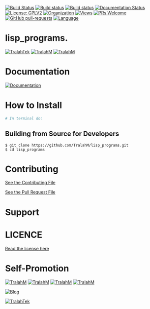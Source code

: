 
[![Build Status](https://travis-ci.com/TralahM/lisp_programs.svg?branch=master)](https://travis-ci.com/TralahM/lisp_programs)
[![Build status](https://ci.appveyor.com/api/projects/status/yvvmq5hyf7hj743a?svg=true)](https://ci.appveyor.com/project/TralahM/lisp_programs)
[![Build status](https://ci.appveyor.com/api/projects/status/yvvmq5hyf7hj743a/branch/master?svg=true)](https://ci.appveyor.com/project/TralahM/lisp_programs/branch/master)
[![Documentation Status](https://readthedocs.org/projects/lisp_programs/badge/?version=latest)](https://lisp_programs.readthedocs.io/en/latest/?badge=latest)
[![License: GPLV2](https://img.shields.io/badge/License-GPLV2-green.svg)](https://opensource.org/licenses/GPLV2)
[![Organization](https://img.shields.io/badge/Org-TralahTek-blue.svg)](https://github.com/TralahTek)
[![Views](http://hits.dwyl.io/TralahM/lisp_programs.svg)](http://dwyl.io/TralahM/lisp_programs)
[![PRs Welcome](https://img.shields.io/badge/PRs-Welcome-brightgreen.svg?style=flat-square)](https://github.com/TralahM/lisp_programs/pull/)
[![GitHub pull-requests](https://img.shields.io/badge/Issues-pr-red.svg?style=flat-square)](https://github.com/TralahM/lisp_programs/pull/)
[![Language](https://img.shields.io/badge/Language-lisp-111111.svg)](https://github.com/TralahM)

# lisp_programs.


[![TralahTek](https://img.shields.io/badge/Organization-TralahTek-black.svg?style=for-the-badge)](https://github.com/TralahTek)
[![TralahM](https://img.shields.io/badge/Engineer-TralahM-blue.svg?style=for-the-badge)](https://github.com/TralahM)
[![TralahM](https://img.shields.io/badge/Maintainer-TralahM-green.svg?style=for-the-badge)](https://github.com/TralahM)

# Documentation

[![Documentation](https://img.shields.io/badge/Docs-lisp_programs-blue.svg?style=for-the-badge)](https://github.com/TralahM/lisp_programs)

# How to Install
```bash
# In terminal do:
```

## Building from Source for Developers

```console
$ git clone https://github.com/TralahM/lisp_programs.git
$ cd lisp_programs
```

# Contributing
[See the Contributing File](CONTRIBUTING.rst)


[See the Pull Request File](PULL_REQUEST_TEMPLATE.md)


# Support

# LICENCE

[Read the license here](LICENSE)


# Self-Promotion

[![TralahM](https://img.shields.io/badge/Twitter-TralahM-blue.svg?style=for-the-badge)](https://twitter.com/TralahM)
[![TralahM](https://img.shields.io/badge/Github-TralahM-black.svg?style=for-the-badge)](https://github.com/TralahM)
[![TralahM](https://img.shields.io/badge/Kaggle-TralahM-purple.svg?style=for-the-badge)](https://kaggle.com/TralahM)
[![TralahM](https://img.shields.io/badge/LinkedIn-TralahM-red.svg?style=for-the-badge)](https://linkedin.com/in/TralahM)


[![Blog](https://img.shields.io/badge/Blog-tralahm.tralahtek.com-blue.svg?style=for-the-badge)](https://tralahm.tralahtek.com)

[![TralahTek](https://img.shields.io/badge/Organization-TralahTek-cyan.svg?style=for-the-badge)](https://tralahtek.com)


